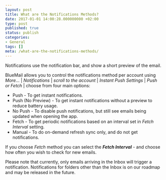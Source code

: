 ```yaml
---
layout: post
title: What are the Notifications Methods?
date: 2017-01-01 14:00:28.000000000 +02:00
type: post
published: true
status: publish
categories:
- General
tags: []
meta: /what-are-the-notifications-methods/
---
```


Notifications use the notification bar, and show a short preview of the email.

BlueMail allows you to control the notifications method per account using *More...* \| *Notifications* \| *scroll to the account* \| *Instant Push Settings* \| *Push or Fetch* \| choose from four main options:

* Push - To get instant notifications.
* Push (No Preview) - To get instant notifications without a preview to reduce battery usage.
* No Push - To disable push notifications, but still see emails being updated when opening the app.
* Fetch - To get periodic notifications based on an interval set in *Fetch Interval* setting.
* Manual - To do on-demand refresh sync only, and do not get notifications.

If you choose *Fetch* method you can select the ***Fetch Interval*** - and choose how often you wish to check for new emails.

Please note that currently, only emails arriving in the Inbox will trigger a notification. Notifications for folders other than the Inbox is on our roadmap and may be released in the future.